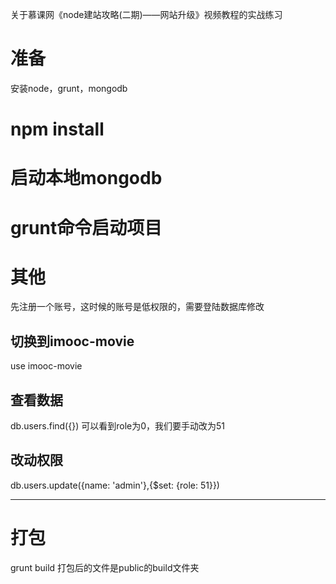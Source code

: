 关于慕课网《node建站攻略(二期)——网站升级》视频教程的实战练习

# 准备
安装node，grunt，mongodb

# npm install

# 启动本地mongodb

# grunt命令启动项目

# 其他
先注册一个账号，这时候的账号是低权限的，需要登陆数据库修改
## 切换到imooc-movie
use imooc-movie
## 查看数据
db.users.find({})
可以看到role为0，我们要手动改为51
## 改动权限
db.users.update({name: 'admin'},{$set: {role: 51}})


------------
# 打包
grunt build
打包后的文件是public的build文件夹

#

